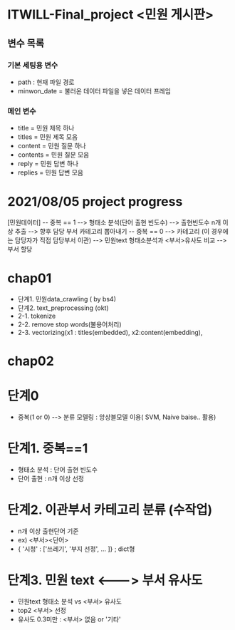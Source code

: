 # ITWILL-Final_project <민원 게시판>


## 변수 목록

### 기본 세팅용 변수
- path : 현재 파일 경로
- minwon_date = 불러온 데이터 파일을 넣은 데이터 프레임


### 메인 변수
- title = 민원 제목 하나
- titles = 민원 제목 모음
- content = 민원 질문 하나
- contents = 민원 질문 모음
- reply = 민원 답변 하나
- replies = 민원 답변 모음

# 2021/08/05 project progress
[민원데이터] -- 중복 == 1 --> 형태소 분석(단어 출현 빈도수) --> 출현빈도수 n개 이상 추출 -->  향후 담당 부서 카테고리 뽑아내기 
            -- 중복 == 0 --> 카테고리 (이 경우에는 담당자가 직접 담당부서 이관) --> 민원text 형태소분석과 <부서>유사도 비교 --> 부서 할당 

# chap01 
- 단계1. 민원data_crawling ( by bs4)
- 단계2. text_preprocessing (okt)
- 2-1. tokenize
- 2-2. remove stop words(불용어처리)
- 2-3. vectorizing(x1 : titles(embedded), x2:content(embedding), 


# chap02
# 단계0
- 중복(1 or 0) --> 분류 모델링 : 앙상블모델 이용( SVM, Naive baise.. 활용)

# 단계1. 중복==1
- 형태소 분석 : 단어 출현 빈도수 
- 단어 출현 : n개 이상 선정

# 단계2. 이관부서 카테고리 분류 (수작업)
- n개 이상 출현단어 기준
- ex) <부서><단어> 
-  { '시청' : ['쓰레기', '부지 선정', ... ]} ; dict형

# 단계3. 민원 text <---> 부서 유사도 
- 민원text 형태소 분석 vs <부서> 유사도
- top2 <부서> 선정
- 유사도 0.3미만 : <부서> 없음 or '기타'

